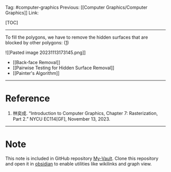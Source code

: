 Tag: #computer-graphics 
Previous: [[Computer Graphics/Computer Graphics]]
Link: 

[TOC]

---

To fill the polygons, we have to remove the hidden surfaces that are blocked by other polygons: (<u>1</u>)

![[Pasted image 20231113173145.png]]

- [[Back-face Removal]]
- [[Pairwise Testing for Hidden Surface Removal]]
- [[Painter's Algorithm]]

---

# Reference

1. 林奕成. “Introduction to Computer Graphics, Chapter 7: Rasterization, Part 2.” NYCU EC114[GF], November 13, 2023.

---

# Note

This note is included in GitHub repository [My-Vault](https://github.com/LittleD3092/My-Vault.git). Clone this repository and open it in [obsidian](https://obsidian.md/) to enable utilities like wikilinks and graph view.